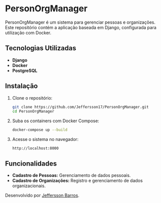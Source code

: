 # PersonOrgManager

PersonOrgManager é um sistema para gerenciar pessoas e organizações. Este repositório contém a aplicação baseada em Django, configurada para utilização com Docker.

## Tecnologias Utilizadas

- **Django**
- **Docker**
- **PostgreSQL**

## Instalação

1. Clone o repositório:
   ```bash
   git clone https://github.com/Jeffersson17/PersonOrgManager.git
   cd PersonOrgManager
   ```

2. Suba os containers com Docker Compose:
   ```bash
   docker-compose up --build
   ```

3. Acesse o sistema no navegador:
   ```
   http://localhost:8000
   ```

## Funcionalidades

- **Cadastro de Pessoas:** Gerenciamento de dados pessoais.
- **Cadastro de Organizações:** Registro e gerenciamento de dados organizacionais.

Desenvolvido por [Jeffersson Barros](https://github.com/Jeffersson17).
